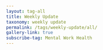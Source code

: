 ```yaml
---
layout: tag-all
title: Weekly Update
taxonomy: weekly update
permalink: /tags/weekly-update/all/
gallery-link: true
subscribe-tag: Mental Work Health
---
```

